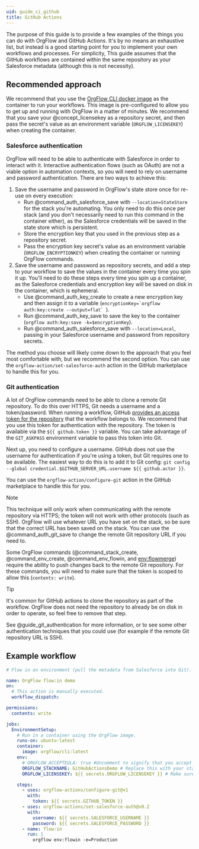 ```yaml
---
uid: guide_ci_github
title: GitHub Actions
---
```


The purpose of this guide is to provide a few examples of the things you can do with OrgFlow and GitHub Actions. It's by no means an exhaustive list, but instead is a good starting point for you to implement your own workflows and processes. For simplicity, This guide assumes that the GitHub workflows are contained within the same repository as your Salesforce metadata (although this is not necessity).

## Recommended approach

We recommend that you use the [OrgFlow CLI docker image](https://hub.docker.com/r/orgflow/cli) as the container to run your workflows. This image is pre-configured to allow you to get up and running with OrgFlow in a matter of minutes. We recommend that you save your @concept_licensekey as a repository secret, and then pass the secret's value as an environment variable (`ORGFLOW_LICENSEKEY`) when creating the container.

### Salesforce authentication

OrgFlow will need to be able to authenticate with Salesforce in order to interact with it. Interactive authentication flows (such as OAuth) are not a viable option in automation contexts, so you will need to rely on username and password authentication. There are two ways to achieve this:

1. Save the username and password in OrgFlow's state store once for re-use on every execution:
   - Run @command_auth_salesforce_save with `--location=StateStore` for the stack you're automating. You only need to do this once per stack (and you don't necessarily need to run this command in the container either), as the Salesforce credentials will be saved in the state store which is persistent.
   - Store the encryption key that you used in the previous step as a repository secret.
   - Pass the encryption key secret's value as an environment variable (`ORGFLOW_ENCRYPTIONKEY`) when creating the container or running OrgFlow commands.
2. Save the username and password as repository secrets, and add a step to your workflow to save the values in the container every time you spin it up. You'll need to do these steps every time you spin up a container, as the Salesforce credentials and encryption key will be saved on disk in the container, which is ephemeral.
   - Use @command_auth_key_create to create a new encryption key and then assign it to a variable (``encryptionKey=`orgflow auth:key:create --output=flat` ``).
   - Run @command_auth_key_save to save the key to the container (`orgflow auth:key:save -k=$encryptionKey`).
   - Run @command_auth_salesforce_save with `--location=Local`, passing in your Salesforce username and password from repository secrets.

The method you choose will likely come down to the approach that you feel most comfortable with, but we recommend the second option. You can use the `orgflow-action/set-salesforce-auth` action in the GitHub marketplace to handle this for you.

### Git authentication

A lot of OrgFlow commands need to be able to clone a remote Git repository. To do this over HTTPS, Git needs a username and a token/password. When running a workflow, GitHub [provides an access token for the repository](https://docs.github.com/en/actions/reference/authentication-in-a-workflow) that the workflow belongs to. We recommend that you use this token for authentication with the repository. The token is available via the `${{ github.token }}` variable. You can take advantage of the `GIT_ASKPASS` environment variable to pass this token into Git.

Next up, you need to configure a username. GitHub does not use the username for authentication if you're using a token, but Git requires one to be available. The easiest way to do this is to add it to Git config: `git config --global credential.$GITHUB_SERVER_URL.username ${{ github.actor }}`.

You can use the `orgflow-action/configure-git` action in the GitHub marketplace to handle this for you.

>[!NOTE]
> This technique will only work when communicating with the remote repository via HTTPS; the token will not work with other protocols (such as SSH). OrgFlow will use whatever URL you have set on the stack, so be sure that the correct URL has been saved on the stack. You can use the @command_auth_git_save to change the remote Git repository URL if you need to.

Some OrgFlow commands (@command_stack_create, @command_env_create, @command_env_flowin, and [env:flowmerge](xref:command_env_flowmerge)) require the ability to push changes back to the remote Git repository. For these commands, you will need to make sure that the token is scoped to allow this (`contents: write`).

>[!TIP]
> It's common for GitHub actions to clone the repository as part of the workflow. OrgFlow does not need the repository to already be on disk in order to operate, so feel free to remove that step.

See @guide_git_authentication for more information, or to see some other authentication techniques that you could use (for example if the remote Git repository URL is SSH).

## Example workflow

```yaml
# Flow in an environment (pull the metadata from Salesforce into Git).

name: OrgFlow flow:in demo
on:
  # This action is manually executed.
  workflow_dispatch:

permissions:
  contents: write

jobs:
  EnvironmentSetup:
    # Run in a container using the OrgFlow image.
    runs-on: ubuntu-latest
    container:
      image: orgflow/cli:latest
    env:
      # ORGFLOW_ACCEPTEULA: true #Uncomment to signify that you accept the End User License Agreement.
      ORGFLOW_STACKNAME: GitHubActionsDemo # Replace this with your stack name.
      ORGFLOW_LICENSEKEY: ${{ secrets.ORGFLOW_LICENSEKEY }} # Make sure to add a repository secret called ORGFLOW_LICENSEKEY with your license key in it.

    steps:
      - uses: orgflow-actions/configure-git@v1
        with:
          token: ${{ secrets.GITHUB_TOKEN }}
      - uses: orgflow-actions/set-salesforce-auth@v0.2
        with:
          username: ${{ secrets.SALESFORCE_USERNAME }}
          password: ${{ secrets.SALESFORCE_PASSWORD }}
      - name: flow:in
        run: |
          orgflow env:flowin -e=Production
```
